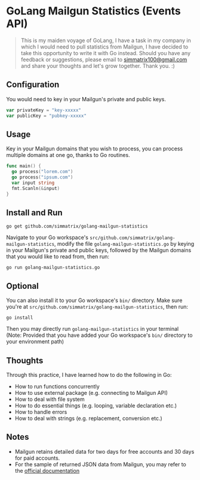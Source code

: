 # GoLang Mailgun Statistics (Events API)

> This is my maiden voyage of GoLang, I have a task in my company in which I would need to pull statistics from Mailgun, I have decided to take this opportunity to write it with Go instead. Should you have any feedback or suggestions, please email to simmatrix100@gmail.com and share your thoughts and let's grow together. Thank you. :)

## Configuration

You would need to key in your Mailgun's private and public keys.

```go
var privateKey = "key-xxxxx"
var publicKey = "pubkey-xxxxx"
```

## Usage

Key in your Mailgun domains that you wish to process, you can process multiple domains at one go, thanks to Go routines.

```go
func main() {
  go process("lorem.com")
  go process("ipsum.com")
  var input string
  fmt.Scanln(&input)
}
```

## Install and Run
```
go get github.com/simmatrix/golang-mailgun-statistics
```
Navigate to your Go workspace's `src/github.com/simmatrix/golang-mailgun-statistics`, modify the file `golang-mailgun-statistics.go` by keying in your Mailgun's private and public keys, followed by the Mailgun domains that you would like to read from, then run:
```
go run golang-mailgun-statistics.go
```

## Optional
You can also install it to your Go workspace's `bin/` directory. Make sure you're at  `src/github.com/simmatrix/golang-mailgun-statistics`, then run:
```
go install
```
Then you may directly run `golang-mailgun-statistics` in your terminal (Note: Provided that you have added your Go workspace's `bin/` directory to your environment path)

## Thoughts

Through this practice, I have learned how to do the following in Go:

- How to run functions concurrently
- How to use external package (e.g. connecting to Mailgun API)
- How to deal with file system
- How to do essential things (e.g. looping, variable declaration etc.)
- How to handle errors
- How to deal with strings (e.g. replacement, conversion etc.)

## Notes

- Mailgun retains detailed data for two days for free accounts and 30 days for paid accounts.
- For the sample of returned JSON data from Mailgun, you may refer to the [official documentation](https://documentation.mailgun.com/en/latest/api-events.html#event-structure)
